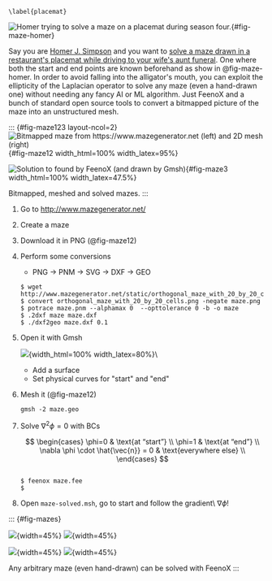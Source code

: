 ```{=latex}
\label{placemat}
```

![Homer trying to solve a maze on a placemat [during season four](https://en.wikipedia.org/wiki/Selma%27s_Choice).](maze-homer.png){#fig-maze-homer}

Say you are [Homer J. Simpson](https://en.wikipedia.org/wiki/Homer_Simpson) and you want to [solve a maze drawn in a restaurant's placemat while driving to your wife's aunt funeral](https://en.wikipedia.org/wiki/Selma%27s_Choice).
One where both the start and end points are known beforehand as show in @fig-maze-homer. In order to avoid falling into the alligator's mouth, you can exploit the ellipticity of the Laplacian operator to solve any maze (even a hand-drawn one) without needing any fancy AI or ML algorithm. Just FeenoX and a bunch of standard open source tools to convert a bitmapped picture of the maze into an unstructured mesh.


::: {#fig-maze123 layout-ncol=2}
![Bitmapped maze from <https://www.mazegenerator.net> (left) and 2D mesh (right)](maze12.png){#fig-maze12 width_html=100% width_latex=95%}

![Solution to found by FeenoX (and drawn by Gmsh)](maze3.png){#fig-maze3 width_html=100% width_latex=47.5%}

Bitmapped, meshed and solved mazes.
:::

1. Go to <http://www.mazegenerator.net/>

 2. Create a maze
 
 3. Download it in PNG (@fig-maze12)
 
 4. Perform some conversions
     - PNG $\rightarrow$ PNM $\rightarrow$ SVG $\rightarrow$ DXF $\rightarrow$ GEO
 
    ```terminal
    $ wget http://www.mazegenerator.net/static/orthogonal_maze_with_20_by_20_cells.png
    $ convert orthogonal_maze_with_20_by_20_cells.png -negate maze.png
    $ potrace maze.pnm --alphamax 0  --opttolerance 0 -b -o maze
    $ .2dxf maze maze.dxf
    $ ./dxf2geo maze.dxf 0.1
    ```
    
 5. Open it with Gmsh 
 
    ![](gmsh-maze.png){width_html=100% width_latex=80%}\ 
 
    - Add a surface
    - Set physical curves for "start" and "end"
    
 6. Mesh it (@fig-maze12)
 
    ```terminal
    gmsh -2 maze.geo
    ```

 7. Solve $\nabla^2 \phi = 0$ with BCs

    $$
    \begin{cases}
    \phi=0 & \text{at “start”} \\
    \phi=1 & \text{at “end”} \\
    \nabla \phi \cdot \hat{\vec{n}} = 0 & \text{everywhere else} \\
    \end{cases}
    $$

    ```{.feenox include="maze.fee"}
    ```
   
    ```terminal
    $ feenox maze.fee
    $
    ```
 
 8. Open `maze-solved.msh`, go to start and follow the gradient\ $\nabla \phi$!


::: {#fig-mazes}

![](maze-sigma.png){width=45%}
![](maze-delta.png){width=45%}

![](maze-theta.png){width=45%}
![](maze-big.png){width=45%}

Any arbitrary maze (even hand-drawn) can be solved with FeenoX
:::



